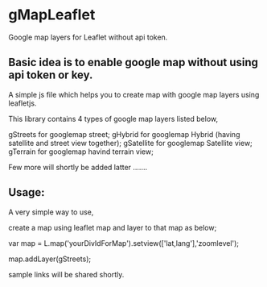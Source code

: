 # gMapLeaflet
Google map layers for Leaflet without api token.


Basic idea is to enable google map without using api token or key.
--------------------------------------------------------------------

A simple js file which helps you to create map with google map layers using leafletjs.

This library contains 4 types of google map layers listed below,

gStreets for googlemap street;
gHybrid for googlemap Hybrid (having satellite and street view together);
gSatellite for googlemap Satellite view;
gTerrain for googlemap havind terrain view;

Few more will shortly be added latter .......

Usage:
-------
A very simple way to use,

create a map using leaflet map and layer to that map as below;

var map = L.map('yourDivIdForMap').setview(['lat,lang'],'zoomlevel');

map.addLayer(gStreets);

sample links will be shared shortly.
